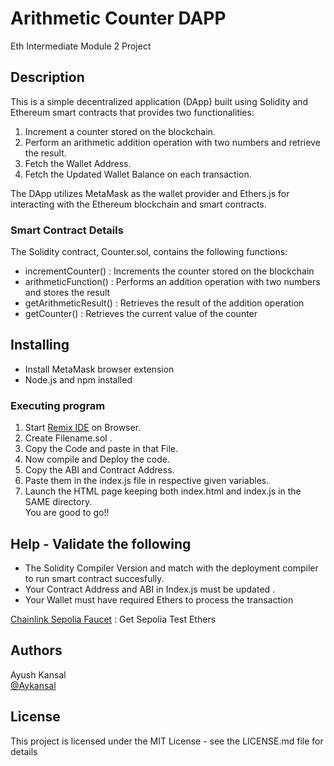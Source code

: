 # Arithmetic Counter DAPP
Eth Intermediate Module 2 Project

## Description

This is a simple decentralized application (DApp) built using Solidity and Ethereum smart contracts that provides two functionalities:

1. Increment a counter stored on the blockchain.
2. Perform an arithmetic addition operation with two numbers and retrieve the result.
3. Fetch the Wallet Address.
4. Fetch the Updated Wallet Balance on each transaction.

The DApp utilizes MetaMask as the wallet provider and Ethers.js for interacting with the Ethereum blockchain and smart contracts.

### Smart Contract Details

The Solidity contract, Counter.sol, contains the following functions:

* incrementCounter()    : Increments the counter stored on the blockchain
* arithmeticFunction()  : Performs an addition operation with two numbers and stores the result
* getArithmeticResult() : Retrieves the result of the addition operation
* getCounter()          : Retrieves the current value of the counter

## Installing

* Install MetaMask browser extension
* Node.js and npm installed

### Executing program

1. Start [Remix IDE](https://remix.ethereum.org/) on Browser.
2. Create Filename.sol .
3. Copy the Code and paste in that File.
4. Now compile and Deploy the code.
5. Copy the ABI and Contract Address.
6. Paste them in the index.js file in respective given variables.
7. Launch the HTML page keeping both index.html and index.js in the SAME directory.
<br>You are good to go!!

## Help - Validate the following 
* The Solidity Compiler Version and match with the deployment compiler to run smart contract succesfully.
* Your Contract Address and ABI in Index.js must be updated .
* Your Wallet must have required Ethers to process the transaction

[Chainlink Sepolia Faucet](https://faucets.chain.link/sepolia) : Get Sepolia Test Ethers

## Authors

Ayush Kansal  
[@Aykansal](https://linkedin.com/aykansal)


## License

This project is licensed under the MIT License - see the LICENSE.md file for details
